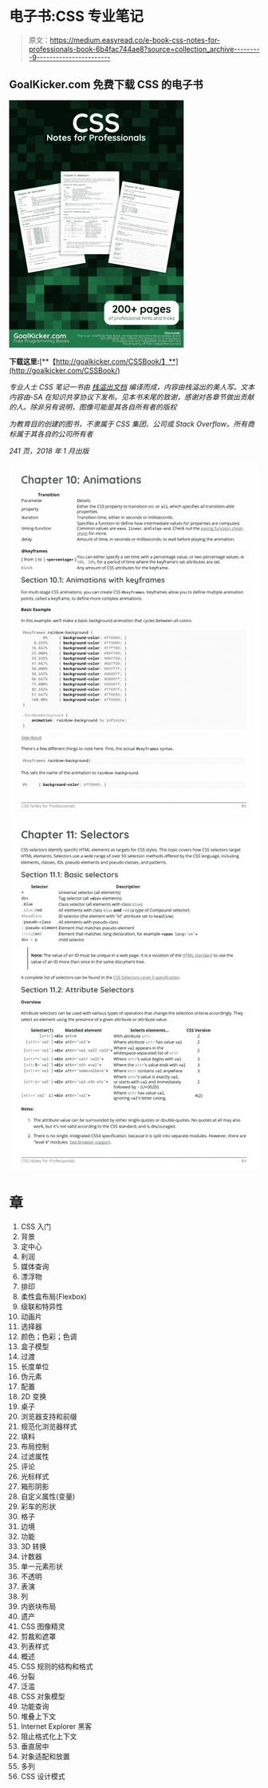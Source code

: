 # 电子书:CSS 专业笔记

> 原文：<https://medium.easyread.co/e-book-css-notes-for-professionals-book-6b4fac744ae8?source=collection_archive---------9----------------------->

## GoalKicker.com 免费下载 CSS 的电子书

![](img/66d4fcfc1e457a3f127fb8e5f73278b0.png)

**下载这里:**[**【http://goalkicker.com/CSSBook/】**](http://goalkicker.com/CSSBook/)

*专业人士 CSS 笔记一书由* [*栈溢出文档*](https://archive.org/details/documentation-dump.7z) *编译而成，内容由栈溢出的美人写。文本内容由-SA 在知识共享协议下发布。见本书末尾的致谢，感谢对各章节做出贡献的人。除非另有说明，图像可能是其各自所有者的版权*

*为教育目的创建的图书，不隶属于 CSS 集团、公司或 Stack Overflow。所有商标属于其各自的公司所有者*

*241 页，2018 年 1 月出版*

![](img/0c34d5b4f50f8c227119c2acba9f3bc4.png)![](img/051bf4ce2a5d40bbeec4a286c7b1ff5b.png)

# 章

1.  CSS 入门
2.  背景
3.  定中心
4.  利润
5.  媒体查询
6.  漂浮物
7.  排印
8.  柔性盒布局(Flexbox)
9.  级联和特异性
10.  动画片
11.  选择器
12.  颜色；色彩；色调
13.  盒子模型
14.  过渡
15.  长度单位
16.  伪元素
17.  配置
18.  2D 变换
19.  桌子
20.  浏览器支持和前缀
21.  规范化浏览器样式
22.  填料
23.  布局控制
24.  过滤属性
25.  评论
26.  光标样式
27.  箱形阴影
28.  自定义属性(变量)
29.  彩车的形状
30.  格子
31.  边境
32.  功能
33.  3D 转换
34.  计数器
35.  单一元素形状
36.  不透明
37.  表演
38.  列
39.  内嵌块布局
40.  遗产
41.  CSS 图像精灵
42.  剪裁和遮罩
43.  列表样式
44.  概述
45.  CSS 规则的结构和格式
46.  分裂
47.  泛滥
48.  CSS 对象模型
49.  功能查询
50.  堆叠上下文
51.  Internet Explorer 黑客
52.  阻止格式化上下文
53.  垂直居中
54.  对象适配和放置
55.  多列
56.  CSS 设计模式